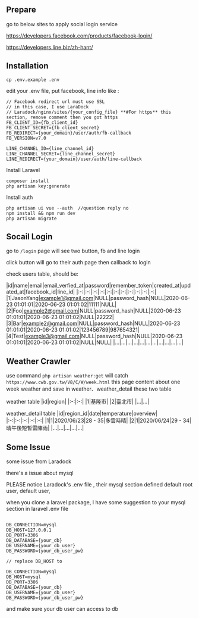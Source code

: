 ## Prepare

go to below sites to apply social login service

https://developers.facebook.com/products/facebook-login/

https://developers.line.biz/zh-hant/

## Installation

<pre><code>cp .env.example .env
</code></pre>

edit your .env file, put facebook, line info
like : 

<pre><code>// Facebook redirect url must use SSL
// in this case, I use LaraDock
// Laradock/nginx/sites/{your_config_file} **#For https** this section, remove comment then you got https
FB_CLIENT_ID={fb_client_id}
FB_CLIENT_SECRET={fb_client_secret}
FB_REDIRECT={your_domain}/user/auth/fb-callback
FB_VERSION=v7.0

LINE_CHANNEL_ID={line_channel_id}
LINE_CHANNEL_SECRET={line_channel_secret}
LINE_REDIRECT={your_domain}/user/auth/line-callback
</code></pre>

Install Laravel

<pre><code>composer install
php artisan key:generate</code></pre>

Install auth
<pre><code>php artisan ui vue --auth  //question reply no
npm install && npm run dev
php artisan migrate
</code></pre>

## Socail Login

go to `/login` page will see two button, fb and line login

click button will go to their auth page then callback to login

check users table, should be:

|id|name|email|email_verfied_at|password|remember_token|created_at|updated_at|facebook_id|line_id|
|:-:|:-:|:-:|:-:|:-:|:-:|:-:|:-:|:-:|:-:|:-:|
|1|JasonYang|example1@gmail.com|NULL|password_hash|NULL|2020-06-23 01:01:01|2020-06-23 01:01:02|11111|NULL|
|2|Foo|example2@gmail.com|NULL|password_hash|NULL|2020-06-23 01:01:01|2020-06-23 01:01:02|NULL|22222|
|3|Bar|example2@gmail.com|NULL|password_hash|NULL|2020-06-23 01:01:01|2020-06-23 01:01:02|123456789|987654321|
|4|Test|example3@gmail.com|NULL|password_hash|NULL|2020-06-23 01:01:01|2020-06-23 01:01:02|NULL|NULL|
|...|...|...|...|...|...|...|...|...|...|...|


## Weather Crawler

use command `php artisan weather:get` will catch `https://www.cwb.gov.tw/V8/C/W/week.html` this page content about one week weather and save in weather、weather_detail these two table

weather table
|id|region|
|:-:|:-:|
|1|基隆市|
|2|臺北市|
|...|...|

weather_detail table
|id|region_id|date|temperature|overview|
|:-:|:-:|:-:|:-:|:-:|
|1|1|2020/06/23|28 - 35|多雲時晴|
|2|1|2020/06/24|29 - 34|晴午後短暫雷陣雨|
|...|...|...|...|...|

## Some Issue

some issue from Laradock

there's a issue about mysql

PLEASE notice Laradock's .env file , their mysql section defined default root user, default user, 

when you clone a laravel package, I have some suggestion to your mysql section in laravel .env file 
<pre><code>
DB_CONNECTION=mysql
DB_HOST=127.0.0.1
DB_PORT=3306
DB_DATABASE={your_db}
DB_USERNAME={your_db_user}
DB_PASSWORD={your_db_user_pw}

// replace DB_HOST to

DB_CONNECTION=mysql
DB_HOST=mysql
DB_PORT=3306
DB_DATABASE={your_db}
DB_USERNAME={your_db_user}
DB_PASSWORD={your_db_user_pw}</code></pre> 

and make sure your db user can access to db
